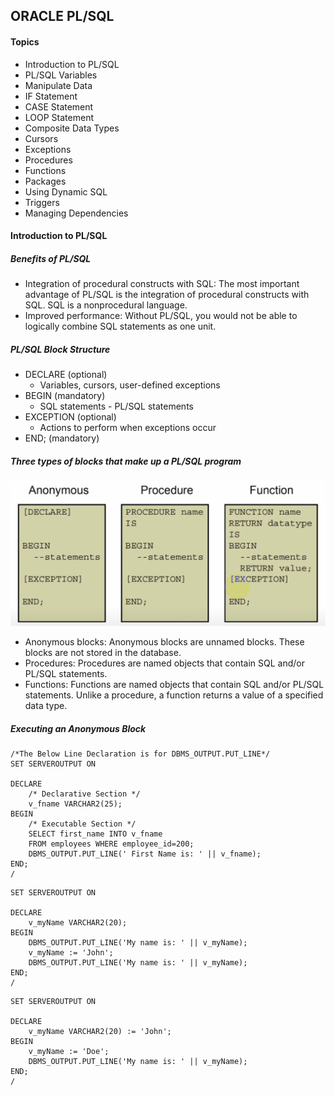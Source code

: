 ## ORACLE PL/SQL

#### Topics
* Introduction to PL/SQL
* PL/SQL Variables
* Manipulate Data
* IF Statement
* CASE Statement
* LOOP Statement
* Composite Data Types
* Cursors
* Exceptions
* Procedures
* Functions
* Packages
* Using Dynamic SQL
* Triggers
* Managing Dependencies


#### Introduction to PL/SQL

##### Benefits of PL/SQL
* Integration of procedural constructs with SQL:
The most important advantage of PL/SQL is the integration of procedural constructs with SQL. SQL is a nonprocedural language.
* Improved performance:
Without PL/SQL, you would not be able to logically combine SQL statements as one unit.

##### PL/SQL Block Structure
* DECLARE (optional)
    - Variables, cursors, user-defined exceptions
* BEGIN (mandatory)
    - SQL statements - PL/SQL statements
* EXCEPTION (optional)
    - Actions to perform when exceptions occur
* END; (mandatory)

##### Three types of blocks that make up a PL/SQL program

<img src="../images/3.png" height="auto" width="auto" />

* Anonymous blocks: Anonymous blocks are unnamed blocks. These blocks are not stored in the database.
* Procedures: Procedures are named objects that contain SQL and/or PL/SQL statements.
* Functions: Functions are named objects that contain SQL and/or PL/SQL statements. Unlike a procedure, a function returns a value of a specified data type.

##### Executing an Anonymous Block
```
/*The Below Line Declaration is for DBMS_OUTPUT.PUT_LINE*/
SET SERVEROUTPUT ON

DECLARE
    /* Declarative Section */
    v_fname VARCHAR2(25);
BEGIN
    /* Executable Section */
    SELECT first_name INTO v_fname
    FROM employees WHERE employee_id=200;
    DBMS_OUTPUT.PUT_LINE(' First Name is: ' || v_fname);
END;
/
```

```
SET SERVEROUTPUT ON

DECLARE
    v_myName VARCHAR2(20);
BEGIN
    DBMS_OUTPUT.PUT_LINE('My name is: ' || v_myName);
    v_myName := 'John';
    DBMS_OUTPUT.PUT_LINE('My name is: ' || v_myName);
END;
/
```

```
SET SERVEROUTPUT ON

DECLARE
    v_myName VARCHAR2(20) := 'John';
BEGIN
    v_myName := 'Doe';
    DBMS_OUTPUT.PUT_LINE('My name is: ' || v_myName);
END;
/
```